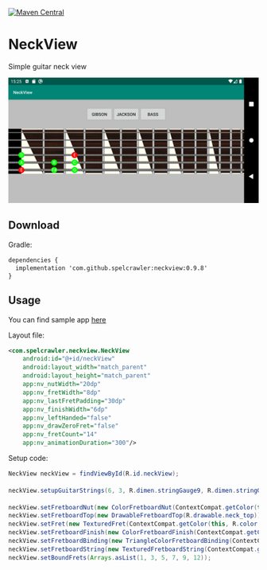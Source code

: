 [![Maven Central](https://maven-badges.herokuapp.com/maven-central/com.github.spelcrawler/neckview/badge.svg)](https://maven-badges.herokuapp.com/maven-central/com.github.spelcrawler/neckview)

# NeckView
Simple guitar neck view

![](static/screenshot.png)

Download
--------

Gradle:

```
dependencies {
  implementation 'com.github.spelcrawler:neckview:0.9.8'
}
```

Usage
-----

You can find sample app [here](https://github.com/Spelcrawler/NeckView/tree/master/app)

Layout file:

```xml
<com.spelcrawler.neckview.NeckView
    android:id="@+id/neckView"
    android:layout_width="match_parent"
    android:layout_height="match_parent"                                   
    app:nv_nutWidth="20dp"
    app:nv_fretWidth="8dp"
    app:nv_lastFretPadding="30dp"
    app:nv_finishWidth="6dp"
    app:nv_leftHanded="false"
    app:nv_drawZeroFret="false"
    app:nv_fretCount="14"
    app:nv_animationDuration="300"/>
```

Setup code:

```java
NeckView neckView = findViewById(R.id.neckView);

neckView.setupGuitarStrings(6, 3, R.dimen.stringGauge9, R.dimen.stringGauge48);

neckView.setFretboardNut(new ColorFretboardNut(ContextCompat.getColor(this, R.color.black)));
neckView.setFretboardTop(new DrawableFretboardTop(R.drawable.neck_top));
neckView.setFret(new TexturedFret(ContextCompat.getColor(this, R.color.fretColorGray)));
neckView.setFretboardFinish(new ColorFretboardFinish(ContextCompat.getColor(this, R.color.white)));
neckView.setFretboardBinding(new TriangleColorFretboardBinding(ContextCompat.getColor(this, R.color.white)));
neckView.setFretboardString(new TexturedFretboardString(ContextCompat.getColor(this, R.color.stringColor)));
neckView.setBoundFrets(Arrays.asList(1, 3, 5, 7, 9, 12));

```


